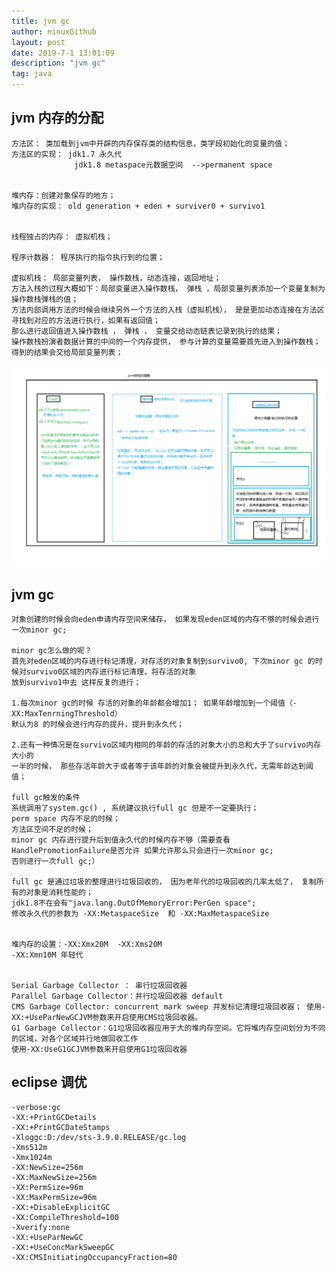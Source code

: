 ```yaml
---
title: jvm gc
author: ninuxGithub
layout: post
date: 2019-7-1 13:01:09
description: "jvm gc"
tag: java
---
```



## jvm 内存的分配

    方法区： 类加载到jvm中开辟的内存保存类的结构信息，类字段初始化的变量的值；
    方法区的实现： jdk1.7 永久代
                  jdk1.8 metaspace元数据空间  -->permanent space
    
    
    堆内存：创建对象保存的地方； 
    堆内存的实现： old generation + eden + surviver0 + survivo1
    
    
    线程独占的内存： 虚拟机栈；
    
    程序计数器： 程序执行的指令执行到的位置；
    
    虚拟机栈： 局部变量列表， 操作数栈，动态连接，返回地址；
    方法入栈的过程大概如下：局部变量进入操作数栈， 弹栈 ，局部变量列表添加一个变量复制为操作数栈弹栈的值；
    方法内部调用方法的时候会继续另外一个方法的入栈（虚拟机栈）， 是是更加动态连接在方法区寻找到对应的方法进行执行，如果有返回值；
    那么进行返回值进入操作数栈 ， 弹栈 ， 变量交给动态链表记录到执行的结果；
    操作数栈扮演者数据计算的中间的一个内存提供， 参与计算的变量需要首先进入到操作数栈； 得到的结果会交给局部变量列表；
 
    
![虚拟机内存](/images/posts/JVM.png)  


## jvm gc  
    
    对象创建的时候会向eden申请内存空间来储存， 如果发现eden区域的内存不够的时候会进行一次minor gc;
    
    minor gc怎么做的呢？
    首先对eden区域的内存进行标记清理，对存活的对象复制到survivo0, 下次minor gc 的时候对survivo0区域的内存进行标记清理，将存活的对象
    放到survivo1中去 这样反复的进行；
    
    1.每次minor gc的时候 存活的对象的年龄都会增加1； 如果年龄增加到一个阈值（-XX:MaxTenrningThreshold）
    默认为8 的时候会进行内存的提升，提升到永久代； 
    
    2.还有一种情况是在survivo区域内相同的年龄的存活的对象大小的总和大于了survivo内存大小的
    一半的时候， 那些存活年龄大于或者等于该年龄的对象会被提升到永久代，无需年龄达到阈值；
    
    full gc触发的条件
    系统调用了system.gc() , 系统建议执行full gc 但是不一定要执行；
    perm space 内存不足的时候；
    方法区空间不足的时候；
    minor gc 内存进行提升后到值永久代的时候内存不够（需要查看HandlePromotionFailure是否允许 如果允许那么只会进行一次minor gc; 
    否则进行一次full gc;）
    
    full gc 是通过垃圾的整理进行垃圾回收的， 因为老年代的垃圾回收的几率太低了， 复制所有的对象是消耗性能的；
    jdk1.8不在会有"java.lang.OutOfMemoryError:PerGen space"; 
    修改永久代的参数为 -XX:MetaspaceSize  和 -XX:MaxMetaspaceSize
    
    
    堆内存的设置：-XX:Xmx20M  -XX:Xms20M 
    -XX:Xmn10M 年轻代
    
    
    Serial Garbage Collector ： 串行垃圾回收器
    Parallel Garbage Collector：并行垃圾回收器 default
    CMS Garbage Collector: concurrent mark sweep 并发标记清理垃圾回收器； 使用-XX:+UseParNewGCJVM参数来开启使用CMS垃圾回收器。
    G1 Garbage Collector：G1垃圾回收器应用于大的堆内存空间。它将堆内存空间划分为不同的区域，对各个区域并行地做回收工作
    使用-XX:UseG1GCJVM参数来开启使用G1垃圾回收器
    
    
## eclipse 调优
    -verbose:gc
    -XX:+PrintGCDetails
    -XX:+PrintGCDateStamps
    -Xloggc:D:/dev/sts-3.9.0.RELEASE/gc.log
    -Xms512m
    -Xmx1024m
    -XX:NewSize=256m
    -XX:MaxNewSize=256m
    -XX:PermSize=96m
    -XX:MaxPermSize=96m
    -XX:+DisableExplicitGC
    -XX:CompileThreshold=100
    -Xverify:none
    -XX:+UseParNewGC
    -XX:+UseConcMarkSweepGC
    -XX:CMSInitiatingOccupancyFraction=80    
    
    
    
   
    
    
        